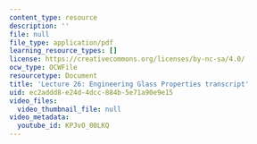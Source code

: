 ```yaml
---
content_type: resource
description: ''
file: null
file_type: application/pdf
learning_resource_types: []
license: https://creativecommons.org/licenses/by-nc-sa/4.0/
ocw_type: OCWFile
resourcetype: Document
title: 'Lecture 26: Engineering Glass Properties transcript'
uid: ec2addd8-e24d-4dcc-884b-5e71a90e9e15
video_files:
  video_thumbnail_file: null
video_metadata:
  youtube_id: KPJvO_00LKQ
---
```

